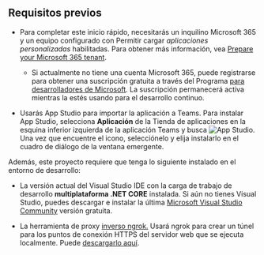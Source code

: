 ## <a name="prerequisites"></a>Requisitos previos

- Para completar este inicio rápido, necesitarás un inquilino Microsoft 365 y un equipo configurado con Permitir cargar *aplicaciones personalizadas* habilitadas. Para obtener más información, vea [Prepare your Microsoft 365 tenant](~/concepts/build-and-test/prepare-your-o365-tenant.md).
  - Si actualmente no tiene una cuenta Microsoft 365, puede registrarse para obtener una suscripción gratuita a través del Programa [para desarrolladores de Microsoft](https://developer.microsoft.com/en-us/microsoft-365/dev-program). La suscripción permanecerá activa mientras la estés usando para el desarrollo continuo.

- Usarás App Studio para importar la aplicación a Teams. Para instalar App Studio, selecciona **Aplicación** de la Tienda de aplicaciones en la esquina inferior izquierda de la aplicación Teams y busca ![ App ](~/assets/images/tab-images/storeApp.png) Studio. Una vez que encuentre el icono, selecciónelo y elija instalarlo en el cuadro de diálogo de la ventana emergente.

Además, este proyecto requiere que tenga lo siguiente instalado en el entorno de desarrollo:

- La versión actual del Visual Studio IDE con la carga de trabajo de desarrollo **multiplataforma .NET CORE** instalada. Si aún no tienes Visual Studio, puedes descargar e instalar la última [Microsoft Visual Studio Community](https://visualstudio.microsoft.com/downloads) versión gratuita.

- La herramienta de proxy [inverso ngrok.](https://ngrok.com) Usará ngrok para crear un túnel para los puntos de conexión HTTPS del servidor web que se ejecuta localmente. Puede [descargarlo aquí](https://ngrok.com/download).
